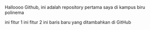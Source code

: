 Halloooo Github, ini adalah repository pertama saya di kampus biru polinema

ini fitur 1
ini fitur 2
ini baris baru yang ditambahkan di GitHub
